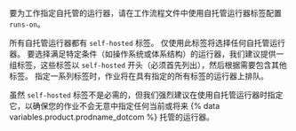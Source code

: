 要为工作指定自托管的运行器，请在工作流程文件中使用自托管运行器标签配置 `runs-on`。

所有自托管运行器都有 `self-hosted` 标签。 仅使用此标签将选择任何自托管运行器。 要选择满足特定条件（如操作系统或体系结构）的运行器，我们建议提供一组标签，这些标签以 `self-hosted` 开头（必须首先列出），然后根据需要包含其他标签。 指定一系列标签时，作业将在具有指定的所有标签的运行器上排队。

虽然 `self-hosted` 标签不是必需的，但我们强烈建议在使用自托管运行器时指定它，以确保您的作业不会无意中指定任何当前或将来 {% data variables.product.prodname_dotcom %} 托管的运行器。
